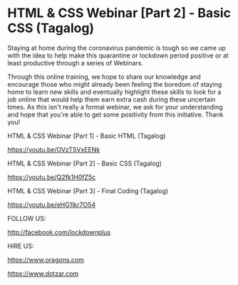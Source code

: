 # HTML & CSS Webinar [Part 2] - Basic CSS (Tagalog)
Staying at home during the coronavirus pandemic is tough so we came up with the idea to help make this quarantine or lockdown period positive or at least productive through a series of Webinars. 

Through this online training, we hope to share our knowledge and encourage those who might already been feeling the boredom of staying home to learn new skills and eventually highlight these skills to look for a job online that would help them earn extra cash during these uncertain times. As this isn't really a formal webinar, we ask for your understanding and hope that you're able to get some positivity from this initiative. Thank you! 

HTML & CSS Webinar [Part 1] - Basic HTML (Tagalog)

https://youtu.be/OVzT5VxEENk

HTML & CSS Webinar [Part 2] - Basic CSS (Tagalog)

https://youtu.be/Q2fk1H0fZ5c

HTML & CSS Webinar [Part 3] - Final Coding (Tagalog)

https://youtu.be/eHG1lkr7O54


FOLLOW US:

http://facebook.com/lockdownplus


HIRE US:

https://www.oragons.com

https://www.dotzar.com
